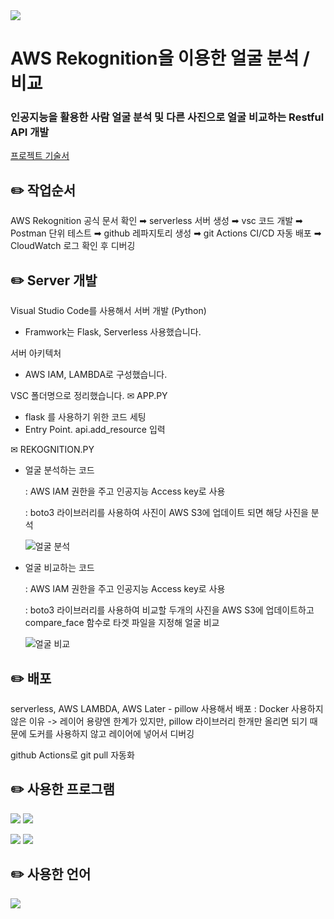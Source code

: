 <img src="https://capsule-render.vercel.app/api?type=rounded&color=848484&height=150&section=header&text=AWS_REKOGNITION&fontColor=fff&animation=fadeIn&fontSize=50&stroke=000&strokeWidth=2" />

# AWS Rekognition을 이용한 얼굴 분석 / 비교
### 인공지능을 활용한 사람 얼굴 분석 및 다른 사진으로 얼굴 비교하는 Restful API 개발

[프로젝트 기술서](https://docs.google.com/presentation/d/1-g3qrPQgLSEf4EAF7lSF51oon1FUoZCw06Cc2ufK5_o/edit#slide=id.g2e7a2ec5a3f_0_107)


✏️ 작업순서
-

AWS Rekognition 공식 문서 확인 ➡︎ serverless 서버 생성 ➡︎ vsc 코드 개발 ➡︎ Postman 단위 테스트 ➡︎ github 레파지토리 생성 ➡︎ git Actions CI/CD 자동 배포 ➡︎ CloudWatch 로그 확인 후 디버깅 


✏️ Server 개발
-

Visual Studio Code를 사용해서 서버 개발 (Python)
- Framwork는 Flask, Serverless 사용했습니다.

서버 아키텍처
- AWS IAM, LAMBDA로 구성했습니다. 

VSC 폴더명으로 정리했습니다.
✉︎ APP.PY
- flask 를 사용하기 위한 코드 세팅
- Entry Point. api.add_resource 입력

✉︎ REKOGNITION.PY
- 얼굴 분석하는 코드
  
  : AWS IAM 권한을 주고 인공지능 Access key로 사용
  
  : boto3 라이브러리를 사용하여 사진이 AWS S3에 업데이트 되면 해당 사진을 분석
  
  ![얼굴 분석](https://github.com/user-attachments/assets/e31a2fe6-949c-4c80-b3c2-1f587a151e46)

- 얼굴 비교하는 코드
  
  : AWS IAM 권한을 주고 인공지능 Access key로 사용
  
  : boto3 라이브러리를 사용하여 비교할 두개의 사진을 AWS S3에 업데이트하고 compare_face 함수로 타겟 파일을 지정해 얼굴 비교
  
  ![얼굴 비교](https://github.com/user-attachments/assets/290d5d50-e033-4ab0-8319-bc5976349acd)




✏️ 배포
-

serverless, AWS LAMBDA,  AWS Later - pillow 사용해서 배포
: Docker 사용하지 않은 이유 -> 레이어 용량엔 한계가 있지만, pillow 라이브러리 한개만 올리면 되기 때문에 도커를 사용하지 않고 레이어에 넣어서 디버깅

github Actions로 git pull 자동화



✏️ 사용한 프로그램
-

<img src="https://img.shields.io/badge/Amazon AWS-232F3E?style=flat-square&logo=amazonaws&logoColor=white"/>
<img src="https://img.shields.io/badge/Visual Studio Code-007ACC?style=flat-square&logo=Visual Studio Code&logoColor=white"/>


<img src="https://img.shields.io/badge/Flask-000000?style=flat-square&logo=flask&logoColor=white"/> <img src="https://img.shields.io/badge/serverless-FD5750?style=flat-square&logo=serverless&logoColor=white"/>



✏️ 사용한 언어
-

<img src="https://img.shields.io/badge/Python-3776AB?style=flat-square&logo=Python&logoColor=white"/>


